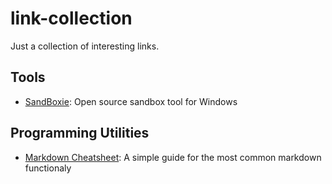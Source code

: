 # link-collection
Just a collection of interesting links.

## Tools
- [SandBoxie](https://www.sandboxie.com/): Open source sandbox tool for Windows

## Programming Utilities
- [Markdown Cheatsheet](https://github.com/adam-p/markdown-here/wiki/Markdown-Cheatsheet): A simple guide for the most common markdown functionaly
